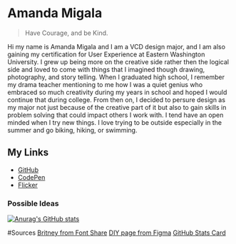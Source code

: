 # Amanda Migala


> Have Courage, and be Kind.

Hi my name is Amanda Migala and I am a VCD design major, and I am also gaining my certification for User Experience at Eastern Washington University. I grew up being more on the creative side rather then the logical side 
and loved to come with things that I imagined though drawing, photography, and story telling. When I graduated high school, I remember my drama teacher mentioning to me how 
I was a quiet genius who embraced so much creativity during my years in school and hoped I would continue that during college. From then on, 
I decided to persure design as my major not just because of the creative part of it but also to gain skills in problem solving that could impact others I work with. 
I tend have an open minded when I try new things. I love trying to be outside especially in the summer and go biking, hiking, or swimming.

## My Links
* [GitHub ](https://github.com/amigala)
* <a href="https://codepen.io/your-work">CodePen</a>
* [Flicker](https://www.flickr.com/photos/196552804@N02/albums)

### Possible Ideas 
[![Anurag's GitHub stats](https://github-readme-stats.vercel.app/api?username=amigala)](https://github.com/anuraghazra/github-readme-stats)

<!--
**amigala/amigala** is a ✨ _special_ ✨ repository because its `README.md` (this file) appears on your GitHub profile.

Here are some ideas to get you started:

- 🔭 I’m currently working on ...
- 🌱 I’m currently learning ...
- 👯 I’m looking to collaborate on ...
- 🤔 I’m looking for help with ...
- 💬 Ask me about ...
- 📫 How to reach me: ...
- 😄 Pronouns: ...
- ⚡ Fun fact: ...
-->

#Sources
[Britney from Font Share](https://www.fontshare.com/fonts/britney)
[DIY page from Figma](https://www.figma.com/file/a55FO3JOrkGDMwMjx1fgDr/DIY-Landing-Page?node-id=1%3A5&t=01SsJPkI2h20hOT2-1)
[GitHub Stats Card](https://github.com/anuraghazra/github-readme-stats#github-stats-card)
